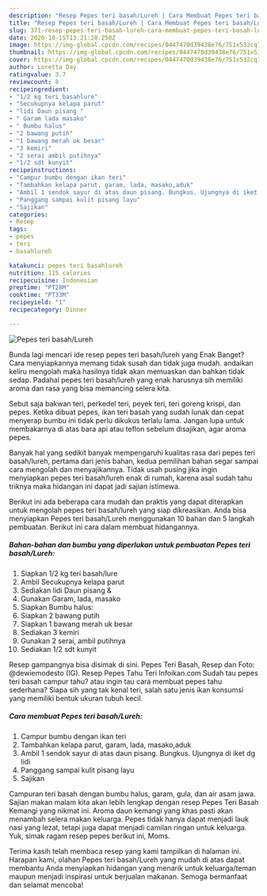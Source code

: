 ```yaml
---
description: "Resep Pepes teri basah/Lureh | Cara Membuat Pepes teri basah/Lureh Yang Lezat Sekali"
title: "Resep Pepes teri basah/Lureh | Cara Membuat Pepes teri basah/Lureh Yang Lezat Sekali"
slug: 371-resep-pepes-teri-basah-lureh-cara-membuat-pepes-teri-basah-lureh-yang-lezat-sekali
date: 2020-10-15T13:21:28.250Z
image: https://img-global.cpcdn.com/recipes/0447470d39438e76/751x532cq70/pepes-teri-basahlureh-foto-resep-utama.jpg
thumbnail: https://img-global.cpcdn.com/recipes/0447470d39438e76/751x532cq70/pepes-teri-basahlureh-foto-resep-utama.jpg
cover: https://img-global.cpcdn.com/recipes/0447470d39438e76/751x532cq70/pepes-teri-basahlureh-foto-resep-utama.jpg
author: Loretta Day
ratingvalue: 3.7
reviewcount: 8
recipeingredient:
- "1/2 kg teri basahlure"
- "Secukupnya kelapa parut"
- "lidi Daun pisang "
- " Garam lada masako"
- " Bumbu halus"
- "2 bawang putih"
- "1 bawang merah uk besar"
- "3 kemiri"
- "2 serai ambil putihnya"
- "1/2 sdt kunyit"
recipeinstructions:
- "Campur bumbu dengan ikan teri"
- "Tambahkan kelapa parut, garam, lada, masako,aduk"
- "Ambil 1 sendok sayur di atas daun pisang. Bungkus. Ujungnya di iket dg lidi"
- "Panggang sampai kulit pisang layu"
- "Sajikan"
categories:
- Resep
tags:
- pepes
- teri
- basahlureh

katakunci: pepes teri basahlureh 
nutrition: 115 calories
recipecuisine: Indonesian
preptime: "PT28M"
cooktime: "PT33M"
recipeyield: "1"
recipecategory: Dinner

---
```



![Pepes teri basah/Lureh](https://img-global.cpcdn.com/recipes/0447470d39438e76/751x532cq70/pepes-teri-basahlureh-foto-resep-utama.jpg)

Bunda lagi mencari ide resep pepes teri basah/lureh yang Enak Banget? Cara menyiapkannya memang tidak susah dan tidak juga mudah. andaikan keliru mengolah maka hasilnya tidak akan memuaskan dan bahkan tidak sedap. Padahal pepes teri basah/lureh yang enak harusnya sih memiliki aroma dan rasa yang bisa memancing selera kita.

Sebut saja bakwan teri, perkedel teri, peyek teri, teri goreng krispi, dan pepes. Ketika dibuat pepes, ikan teri basah yang sudah lunak dan cepat menyerap bumbu ini tidak perlu dikukus terlalu lama. Jangan lupa untuk membakarnya di atas bara api atau teflon sebelum disajikan, agar aroma pepes.

Banyak hal yang sedikit banyak mempengaruhi kualitas rasa dari pepes teri basah/lureh, pertama dari jenis bahan, kedua pemilihan bahan segar sampai cara mengolah dan menyajikannya. Tidak usah pusing jika ingin menyiapkan pepes teri basah/lureh enak di rumah, karena asal sudah tahu triknya maka hidangan ini dapat jadi sajian istimewa.


Berikut ini ada beberapa cara mudah dan praktis yang dapat diterapkan untuk mengolah pepes teri basah/lureh yang siap dikreasikan. Anda bisa menyiapkan Pepes teri basah/Lureh menggunakan 10 bahan dan 5 langkah pembuatan. Berikut ini cara dalam membuat hidangannya.

<!--inarticleads1-->

##### Bahan-bahan dan bumbu yang diperlukan untuk pembuatan Pepes teri basah/Lureh:

1. Siapkan 1/2 kg teri basah/lure
1. Ambil Secukupnya kelapa parut
1. Sediakan lidi Daun pisang &amp;
1. Gunakan  Garam, lada, masako
1. Siapkan  Bumbu halus:
1. Siapkan 2 bawang putih
1. Siapkan 1 bawang merah uk besar
1. Sediakan 3 kemiri
1. Gunakan 2 serai, ambil putihnya
1. Sediakan 1/2 sdt kunyit


Resep gampangnya bisa disimak di sini. Pepes Teri Basah, Resep dan Foto: @dewiemodesto (IG). Resep Pepes Tahu Teri Infoikan.com Sudah tau pepes teri basah campur tahu? atau ingin tau cara membuat pepes tahu sederhana? Siapa sih yang tak kenal teri, salah satu jenis ikan konsumsi yang memiliki bentuk ukuran tubuh kecil. 

<!--inarticleads2-->

##### Cara membuat Pepes teri basah/Lureh:

1. Campur bumbu dengan ikan teri
1. Tambahkan kelapa parut, garam, lada, masako,aduk
1. Ambil 1 sendok sayur di atas daun pisang. Bungkus. Ujungnya di iket dg lidi
1. Panggang sampai kulit pisang layu
1. Sajikan


Campuran teri basah dengan bumbu halus, garam, gula, dan air asam jawa. Sajian makan malam kita akan lebih lengkap dengan resep Pepes Teri Basah Kemangi yang nikmat ini. Aroma daun kemangi yang khas pasti akan menambah selera makan keluarga. Pepes tidak hanya dapat menjadi lauk nasi yang lezat, tetapi juga dapat menjadi camilan ringan untuk keluarga. Yuk, simak ragam resep pepes berikut ini, Moms. 

Terima kasih telah membaca resep yang kami tampilkan di halaman ini. Harapan kami, olahan Pepes teri basah/Lureh yang mudah di atas dapat membantu Anda menyiapkan hidangan yang menarik untuk keluarga/teman maupun menjadi inspirasi untuk berjualan makanan. Semoga bermanfaat dan selamat mencoba!

